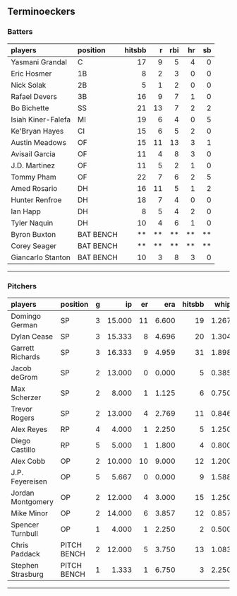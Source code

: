 ## Terminoeckers

### Batters

 
|players            |position  | hitsbb|  r| rbi| hr| sb| 
|:------------------|:---------|------:|--:|---:|--:|--:| 
|Yasmani Grandal    |C         |     17|  9|   5|  4|  0| 
|Eric Hosmer        |1B        |      8|  2|   3|  0|  0| 
|Nick Solak         |2B        |      5|  1|   2|  0|  0| 
|Rafael Devers      |3B        |     16|  9|   7|  1|  0| 
|Bo Bichette        |SS        |     21| 13|   7|  2|  2| 
|Isiah Kiner-Falefa |MI        |     19|  6|   4|  0|  5| 
|Ke'Bryan Hayes     |CI        |     15|  6|   5|  2|  0| 
|Austin Meadows     |OF        |     15| 11|  13|  3|  1| 
|Avisail Garcia     |OF        |     11|  4|   8|  3|  0| 
|J.D. Martinez      |OF        |     11|  5|   2|  1|  0| 
|Tommy Pham         |OF        |     22|  7|   6|  2|  5| 
|Amed Rosario       |DH        |     16| 11|   5|  1|  2| 
|Hunter Renfroe     |DH        |     18|  7|   4|  0|  0| 
|Ian Happ           |DH        |      8|  5|   4|  2|  0| 
|Tyler Naquin       |DH        |     10|  4|   6|  1|  0| 
|Byron Buxton       |BAT BENCH |     **| **|  **| **| **| 
|Corey Seager       |BAT BENCH |     **| **|  **| **| **| 
|Giancarlo Stanton  |BAT BENCH |     10|  3|   8|  3|  0| 


* * *

### Pitchers

 
|players           |position    |  g|     ip| er|   era| hitsbb|  whip| so|  w| sv| 
|:-----------------|:-----------|--:|------:|--:|-----:|------:|-----:|--:|--:|--:| 
|Domingo German    |SP          |  3| 15.000| 11| 6.600|     19| 1.267| 10|  0|  0| 
|Dylan Cease       |SP          |  3| 15.333|  8| 4.696|     20| 1.304| 19|  2|  0| 
|Garrett Richards  |SP          |  3| 16.333|  9| 4.959|     31| 1.898| 14|  0|  0| 
|Jacob deGrom      |SP          |  2| 13.000|  0| 0.000|      5| 0.385| 21|  2|  0| 
|Max Scherzer      |SP          |  2|  8.000|  1| 1.125|      6| 0.750|  9|  1|  0| 
|Trevor Rogers     |SP          |  2| 13.000|  4| 2.769|     11| 0.846| 13|  1|  0| 
|Alex Reyes        |RP          |  4|  4.000|  1| 2.250|      5| 1.250|  6|  0|  2| 
|Diego Castillo    |RP          |  5|  5.000|  1| 1.800|      4| 0.800|  8|  0|  3| 
|Alex Cobb         |OP          |  2| 10.000| 10| 9.000|     12| 1.200|  9|  1|  0| 
|J.P. Feyereisen   |OP          |  5|  5.667|  0| 0.000|      9| 1.588|  5|  2|  0| 
|Jordan Montgomery |OP          |  2| 12.000|  4| 3.000|     15| 1.250| 12|  1|  0| 
|Mike Minor        |OP          |  2| 14.000|  6| 3.857|     12| 0.857| 13|  1|  0| 
|Spencer Turnbull  |OP          |  1|  4.000|  1| 2.250|      2| 0.500|  4|  0|  0| 
|Chris Paddack     |PITCH BENCH |  2| 12.000|  5| 3.750|     13| 1.083| 15|  1|  0| 
|Stephen Strasburg |PITCH BENCH |  1|  1.333|  1| 6.750|      3| 2.250|  1|  0|  0| 


* * *



